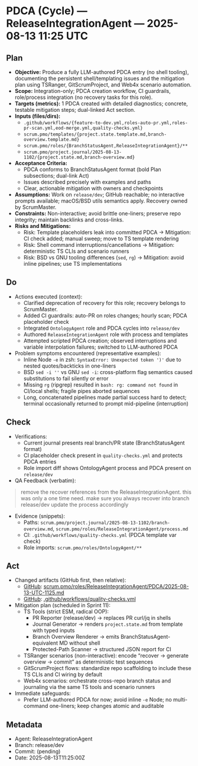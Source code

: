 # PDCA (Cycle) — ReleaseIntegrationAgent — 2025-08-13 11:25 UTC

## Plan
- **Objective:** Produce a fully LLM-authored PDCA entry (no shell tooling), documenting the persistent shell/templating issues and the mitigation plan using TSRanger, GitScrumProject, and Web4x scenario automation.
- **Scope:** Integration-only; PDCA creation workflow, CI guardrails, role/process integration (no recovery tasks for this role).
- **Targets (metrics):** 1 PDCA created with detailed diagnostics; concrete, testable mitigation steps; dual-linked Act section.
- **Inputs (files/dirs):**
  - `.github/workflows/{feature-to-dev.yml,roles-auto-pr.yml,roles-pr-scan.yml,eod-merge.yml,quality-checks.yml}`
  - `scrum.pmo/templates/{project.state.template.md,branch-overview.template.md}`
  - `scrum.pmo/roles/{BranchStatusAgent,ReleaseIntegrationAgent}/**`
  - `scrum.pmo/project.journal/2025-08-13-1102/{project.state.md,branch-overview.md}`
- **Acceptance Criteria:**
  - PDCA conforms to BranchStatusAgent format (bold Plan subsections; dual-link Act)
  - Issues described precisely with examples and paths
  - Clear, actionable mitigation with owners and checkpoints
- **Assumptions:** Work on `release/dev`; GitHub reachable; no interactive prompts available; macOS/BSD utils semantics apply. Recovery owned by ScrumMaster.
- **Constraints:** Non-interactive; avoid brittle one-liners; preserve repo integrity; maintain backlinks and cross-links.
- **Risks and Mitigations:**
  - Risk: Template placeholders leak into committed PDCA → Mitigation: CI check added; manual sweep; move to TS template rendering
  - Risk: Shell command interruptions/cancellations → Mitigation: deterministic TS CLIs and scenario runners
  - Risk: BSD vs GNU tooling differences (`sed`, `rg`) → Mitigation: avoid inline pipelines; use TS implementations

## Do
- Actions executed (context):
  - Clarified deprecation of recovery for this role; recovery belongs to ScrumMaster.
  - Added CI guardrails: auto-PR on roles changes; hourly scan; PDCA placeholder check
  - Integrated `OntologyAgent` role and PDCA cycles into `release/dev`
  - Authored `ReleaseIntegrationAgent` role with process and templates
  - Attempted scripted PDCA creation; observed interruptions and variable interpolation failures; switched to LLM-authored PDCA
- Problem symptoms encountered (representative examples):
  - Inline Node `-e` in zsh: `SyntaxError: Unexpected token ')'` due to nested quotes/backticks in one-liners
  - BSD `sed -i ''` vs GNU `sed -i`: cross-platform flag semantics caused substitutions to fail silently or error
  - Missing `rg` (ripgrep) resulted in `bash: rg: command not found` in CI/local shells; fragile pipes aborted sequences
  - Long, concatenated pipelines made partial success hard to detect; terminal occasionally returned to prompt mid-pipeline (interruption)

## Check
- Verifications:
  - Current journal presents real branch/PR state (BranchStatusAgent format)
  - CI placeholder check present in `quality-checks.yml` and protects PDCA entries
  - Role import diff shows OntologyAgent process and PDCA present on `release/dev`
- QA Feedback (verbatim):
> remove the recover references from the ReleaseIntegrationAgent. this was only a one time need.
> make sure you always recover into branch release/dev
> update the process accordingly
- Evidence (snippets):
  - Paths: `scrum.pmo/project.journal/2025-08-13-1102/branch-overview.md`, `scrum.pmo/roles/ReleaseIntegrationAgent/process.md`
  - CI: `.github/workflows/quality-checks.yml` (PDCA template var check)
  - Role imports: `scrum.pmo/roles/OntologyAgent/**`

## Act
- Changed artifacts (GitHub first, then relative):
  - [GitHub](https://github.com/Cerulean-Circle-GmbH/Web4Articles/blob/release/dev/scrum.pmo/roles/ReleaseIntegrationAgent/PDCA/2025-08-13-UTC-1125.md): [scrum.pmo/roles/ReleaseIntegrationAgent/PDCA/2025-08-13-UTC-1125.md](./2025-08-13-UTC-1125.md)
  - [GitHub](https://github.com/Cerulean-Circle-GmbH/Web4Articles/blob/release/dev/.github/workflows/quality-checks.yml): [.github/workflows/quality-checks.yml](../../../../.github/workflows/quality-checks.yml)
- Mitigation plan (scheduled in Sprint 11):
  - TS Tools (strict ESM, radical OOP):
    - PR Reporter (release/dev) → replaces PR curl/jq in shells
    - Journal Generator → renders `project.state.md` from template with typed inputs
    - Branch Overview Renderer → emits BranchStatusAgent-equivalent MD without shell
    - Protected-Path Scanner → structured JSON report for CI
  - TSRanger scenarios (non-interactive): encode “recover → generate overview → commit” as deterministic test sequences
  - GitScrumProject flows: standardize repo scaffolding to include these TS CLIs and CI wiring by default
  - Web4x scenarios: orchestrate cross-repo branch status and journaling via the same TS tools and scenario runners
- Immediate safeguards:
  - Prefer LLM-authored PDCA for now; avoid inline `-e` Node; no multi-command one-liners; keep changes atomic and auditable

## Metadata
- Agent: ReleaseIntegrationAgent
- Branch: release/dev
- Commit: (pending)
- Date: 2025-08-13T11:25:00Z
